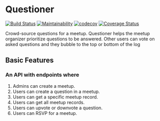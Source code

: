 # Questioner

[![Build Status](https://travis-ci.org/Mfalm3/Questioner.svg?branch=develop)](https://travis-ci.org/Mfalm3/Questioner)
[![Maintainability](https://api.codeclimate.com/v1/badges/d1288bf7e1e753038ced/maintainability)](https://codeclimate.com/github/Mfalm3/Questioner/maintainability)
[![codecov](https://codecov.io/gh/Mfalm3/Questioner/branch/develop/graph/badge.svg)](https://codecov.io/gh/Mfalm3/Questioner)
[![Coverage Status](https://coveralls.io/repos/github/Mfalm3/Questioner/badge.svg)](https://coveralls.io/github/Mfalm3/Questioner)

Crowd-source questions for a meetup. Questioner helps the meetup organizer prioritize questions to be answered. Other users can vote on asked questions and they bubble to the top or bottom of the log

## Basic Features

### An API with endpoints where
1. Admins can create a meetup.
2. Users can create a question in a meetup.
3. Users can get a specific meetup record.
4. Users can get all meetup records.
5. Users can upvote or downvote a question.
6. Users can RSVP for a meetup.
